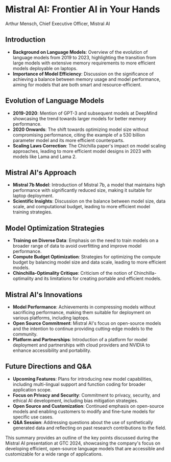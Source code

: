 # Mistral AI: Frontier AI in Your Hands
Arthur Mensch, Chief Executive Officer, Mistral AI

## Introduction
- **Background on Language Models**: Overview of the evolution of language models from 2019 to 2023, highlighting the transition from large models with extensive memory requirements to more efficient models deployable on laptops.
- **Importance of Model Efficiency**: Discussion on the significance of achieving a balance between memory usage and model performance, aiming for models that are both smart and resource-efficient.

## Evolution of Language Models
- **2019-2020**: Mention of GPT-3 and subsequent models at DeepMind showcasing the trend towards larger models for better memory performance.
- **2020 Onwards**: The shift towards optimizing model size without compromising performance, citing the example of a 530 billion parameter model and its more efficient counterparts.
- **Scaling Laws Correction**: The Chichilla paper's impact on model scaling approaches, leading to more efficient model designs in 2023 with models like Lama and Lama 2.

## Mistral AI's Approach
- **Mistral 7b Model**: Introduction of Mistral 7b, a model that maintains high performance with significantly reduced size, making it suitable for laptop deployment.
- **Scientific Insights**: Discussion on the balance between model size, data scale, and computational budget, leading to more efficient model training strategies.

## Model Optimization Strategies
- **Training on Diverse Data**: Emphasis on the need to train models on a broader range of data to avoid overfitting and improve model performance.
- **Compute Budget Optimization**: Strategies for optimizing the compute budget by balancing model size and data scale, leading to more efficient models.
- **Chinchilla-Optimality Critique**: Criticism of the notion of Chinchilla-optimality and its limitations for creating portable and efficient models.

## Mistral AI's Innovations
- **Model Performance**: Achievements in compressing models without sacrificing performance, making them suitable for deployment on various platforms, including laptops.
- **Open Source Commitment**: Mistral AI's focus on open-source models and the intention to continue providing cutting-edge models to the community.
- **Platform and Partnerships**: Introduction of a platform for model deployment and partnerships with cloud providers and NVIDIA to enhance accessibility and portability.

## Future Directions and Q&A
- **Upcoming Features**: Plans for introducing new model capabilities, including multi-lingual support and function coding for broader application scope.
- **Focus on Privacy and Security**: Commitment to privacy, security, and ethical AI development, including bias mitigation strategies.
- **Open Source and Customization**: Continued emphasis on open-source models and enabling customers to modify and fine-tune models for specific use cases.
- **Q&A Session**: Addressing questions about the use of synthetically generated data and reflecting on past research contributions to the field.

This summary provides an outline of the key points discussed during the Mistral AI presentation at GTC 2024, showcasing the company's focus on developing efficient, open-source language models that are accessible and customizable for a wide range of applications.